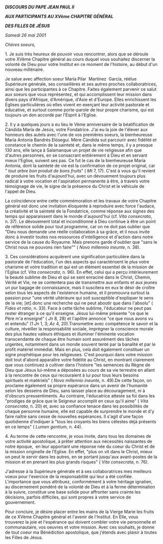 ***DISCOURS DU PAPE JEAN PAUL II***

***AUX PARTICIPANTS AU XVème CHAPITRE GÉNÉRAL***

***DES FILLES DE JÉSUS***

*Samedi 26 mai 2001*

*Chères soeurs,*

1. Je suis très heureux de pouvoir vous rencontrer, alors que se déroule votre XVème Chapitre général au cours duquel vous souhaitez discerner la volonté de Dieu pour votre Institut en ce moment de l'histoire, au début d'un nouveau millénaire.

Je salue avec affection soeur María Pilar  Martínez  García, réélue Supérieure générale, ses conseillères et ses autres proches collaboratrices, ainsi que les participantes à ce Chapitre. Faites également parvenir ce salut aux soeurs que vous représentez, et qui accomplissent leur mission dans divers pays d'Afrique, d'Amérique, d'Asie et d'Europe. Elles enrichissent les Eglises particulières où elles vivent en exerçant leur activité pastorale et éducative, et surtout comme porte-parole de leur propre charisme, qui est toujours un don accordé par l'Esprit à l'Eglise.

2. Il y a quelques jours a eu lieu le Vème anniversaire de la béatification de Cándida María de Jesús, votre Fondatrice. J'ai eu la joie de l'élever aux honneurs des autels avec l'une de vos premières soeurs, la bienheureuse María Antonia Bandrés Elósegui. Mère Cándida sut parcourir avec fidélité et constance le chemin de la sainteté et, dans le même temps, il y a presque 130 ans, elle lança à Salamanque un projet de vie religieuse afin que d'autres personnes, en se consacrant entièrement à Dieu et en servant mieux l'Eglise, suivent ses pas. Ce fut le cas de la bienheureuse María Antonia, dont la sainteté de vie est la confirmation de ce projet original, car " *tout arbre bon produit de bons fruits*" ( *Mt* 7, 17). C'est à vous qu'il revient de produire les fruits d'aujourd'hui, avec un dévouement toujours plus radical à votre vocation et l'aspiration permanente à être, à travers votre témoignage de vie, le signe de la présence du Christ et le véhicule de l'appel de Dieu.

La coïncidence entre cette commémoration et les travaux de votre Chapitre général est donc une invitation éloquente à reproduire avec force l'audace, la créativité et la sainteté de la Fondatrice, comme réponse aux signes des temps qui apparaissent dans le monde d'aujourd'hui (cf. *Vita consecrata*, n. 37). Le dévouement total et inconditionné à Dieu continue à être un point de référence solide pour tout programme, car on ne doit pas oublier que "Dieu nous demande une réelle collaboration à sa grâce, et il nous invite donc à investir toutes nos ressources d'intelligence et d'action dans notre service de la cause du Royaume. Mais prenons garde d'oublier que "sans le Christ nous ne pouvons rien faire"" ( *Novo millennio ineunte*, n. 38).

3. Ces considérations acquièrent une signification particulière dans la pastorale de l'éducation, l'un des aspects qui caractérisent le plus votre charisme et votre tradition et qui est un élément essentiel de la mission de l'Eglise (cf. *Vita consecrata*, n. 96). En effet, celui qui a perçu intérieurement la beauté sublime de Dieu et qui se sent enraciné dans le Christ, Chemin, Vérité et Vie, ne se contentera pas de transmettre aux enfants et aux jeunes un pur bagage de connaissance, mais il suscitera en eux le désir de croître selon tous les aspects de l'existence humaine, et il promouvra surtout la passion pour "une vérité ultérieure qui soit susceptible d'expliquer le sens de la vie; \[et\] donc une recherche qui ne peut aboutir que dans l'absolu" ( *Fides et ratio*, n. 33). Face à cette tâche sublime, l'éducateur ne peut pas rester étranger à ce qu'il enseigne. Jésus lui-même présente "ce que le Père m'a enseigné" ( *Jn* 8, 28) et l'apôtre annonce "ce que nous avons vu et entendu" (1 *Jn* 1, 3; *Ac* 4, 20).Transmettre avec compétence le savoir et la culture, réveiller la responsabilité sociale, imprégner la conscience morale des plus hautes valeurs éthiques et illuminer l'éminente vocation transcendante de chaque être humain sont assurément des tâches urgentes, notamment dans un monde souvent tenté par la banalité et par le profit matériel immédiat. Mais en plus, cela doit également constituer un signe prophétique pour les religieuses. C'est pourquoi dans votre mission doit tout d'abord apparaître votre fidélité au Christ, en montrant clairement que vous continuez à cultiver dans l'histoire "les semences du Règne de Dieu que Jésus lui-même a déposées au cours de sa vie terrestre en allant à la rencontre de ceux qui recouraient à lui pour tous leurs besoins spirituels et matériels" ( *Novo millennio ineunte*, n. 49).De cette façon, on proclame également sa propre espérance dans un avenir de l'humanité selon les desseins de Dieu, sans laisser place au découragement, ni à d'obscurs pressentiments. Au contraire, l'éducatrice atteste sa foi dans les "prodiges de grâce que le Seigneur accomplit en ceux qu'il aime" ( *Vita consecrata*, n. 20) et, avec sa confiance tenace dans les possibilités de chaque personne humaine, elle est capable de surprendre le monde et d'y faire naître sans cesse de nouvelles espérances. Il s'agit d'une façon quotidienne d'indiquer à "tous les croyants les biens célestes déjà présents en ce temps" ( *Lumen gentium*, n. 44).

4. Au terme de cette rencontre, je vous invite, dans tous les domaines de votre activité apostolique, à prêter attention aux nécessités naissantes de notre époque,  en leur apportant une réponse née du coeur du Christ et de la mission originelle de l'Eglise. En effet, "plus on vit dans le Christ, mieux on peut le servir dans les autres, en se portant jusqu'aux avant-postes de la mission et en prenant les plus grands risques" ( *Vita consecrata*, n. 76).

J'adresse à la Supérieure générale et à ses collaboratrices mes meilleurs voeux pour l'exercice de la responsabilité qui leur a été confiée. L'importance que vous attribuez, conformément à votre héritage ignatien, au discernement pondéré de la volonté de Dieu et à la ferme détermination à la suivre, constitue une base solide pour affronter sans crainte les décisions, parfois difficiles, qui sont propres à votre service de gouvernement.

Pour conclure, je désire placer entre les mains de la Vierge Marie les fruits de ce XVème Chapitre général et l'avenir de l'Institut. En Elle, vous trouverez la joie et l'espérance qui doivent combler votre vie personnelle et communautaire, vos oeuvres et votre mission. Avec ces souhaits, je donne de tout coeur ma Bénédiction apostolique, que j'étends avec plaisir à toutes les Filles de Jésus.